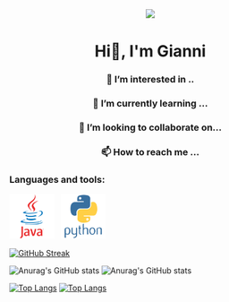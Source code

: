 <div id ="header" align = "center">
  <img src = "https://static.wixstatic.com/media/669128_ec1c7a78e9694aec8a07c2e48b292ae1~mv2.gif"       width = "300"/>
  <h1 align = "center"> Hi👋, I'm Gianni </h1>
  
  <h3 align = "center">👀 I’m interested in ..</h3>
  <h3 align = "center">  🌱 I’m currently learning ...</h3>
  <h3 align = "center">💞️ I’m looking to collaborate on... </h3>
  <h3 align = "center">📫 How to reach me ...</h3>
  </div>




<h3>Languages and tools:</h3> 
<div>
  <img src ="https://github.com/devicons/devicon/blob/master/icons/java/java-original-wordmark.svg" title= "HTMLS" alt = "HTML" width ="80" height = "80"/> &nbsp;  
<img src ="https://github.com/devicons/devicon/blob/master/icons/python/python-original-wordmark.svg" title= "PYTHONS" alt = "PYTHON" width ="80" height = "80"/> &nbsp;
  
  
  </div>


[![GitHub Streak](http://github-readme-streak-stats.herokuapp.com?user=G20-00&theme=dark&locale=es&date_format=M%20j%5B%2C%20Y%5D&since=YYYY-MM-DD)](https://git.io/streak-stats)


![Anurag's GitHub stats](https://github-readme-stats.vercel.app/api?username=G20-00&show_icons=true&theme=tokyonight)
![Anurag's GitHub stats](https://github-readme-stats.vercel.app/api?username=G20-00&show_icons=true&theme=radical&custom_title=Estadísticas%20de%20GitHub%20desde%20la%20creación%20de%20la%20cuenta&hide_border=false&count_private=true&include_all_commits=true&since=YYYY-MM-DD)




[![Top Langs](https://github-readme-stats.vercel.app/api/top-langs/?username=G20-00&hide_progress=true&theme=tokyonight)](https://github.com/G20-00/github-readme-stats)
[![Top Langs](https://github-readme-stats.vercel.app/api/top-langs/?username=G20-00&layout=compact&langs_count=10&theme=tokyonight&hide_border=false&show_icons=true&hide=html,css,scss,less&exclude_repo=github-readme-stats,anuraghazra.github.io&custom_title=Most%20Used)](https://github.com/anuraghazra/github-readme-stats)











<!---
G20-00/G20-00 is a ✨ special ✨ repository because its `README.md` (this file) appears on your GitHub profile.
You can click the Preview link to take a look at your changes.
--->
